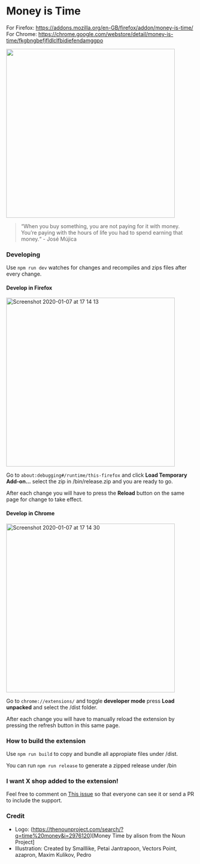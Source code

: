 # Money is Time

For Firefox: https://addons.mozilla.org/en-GB/firefox/addon/money-is-time/
For Chrome: https://chrome.google.com/webstore/detail/money-is-time/fkgbngbefjfldlclfbidiefendamggpo

<img width="450" src="https://user-images.githubusercontent.com/8507571/71910068-80314700-3171-11ea-91a9-52ed5d772282.png"/>

> “When you buy something, you are not paying for it with money. You’re paying with the hours of life you had to spend earning that money.“ - José Mújica

### Developing

Use `npm run dev` watches for changes and recompiles and zips files after every change.

#### Develop in Firefox

<img width="450" alt="Screenshot 2020-01-07 at 17 14 13" src="https://user-images.githubusercontent.com/8507571/71910075-8293a100-3171-11ea-8564-48d5fdad4ea3.png">


Go to `about:debugging#/runtime/this-firefox` and click **Load Temporary Add-on...** select the zip in /bin/release.zip and you are ready to go.

After each change you will have to press the **Reload** button on the same page for change to take effect.

#### Develop in Chrome

<img width="450" alt="Screenshot 2020-01-07 at 17 14 30" src="https://user-images.githubusercontent.com/8507571/71910073-81fb0a80-3171-11ea-8e90-8672261e1676.png">

Go to `chrome://extensions/` and toggle **developer mode** press **Load unpacked** and select the /dist folder.

After each change you will have to manually reload the extension by pressing the refresh button in this same page.

### How to build the extension

Use `npm run build` to copy and bundle all appropiate files under /dist.

You can run `npm run release` to generate a zipped release under /bin

### I want X shop added to the extension!

Feel free to comment on [This issue](https://github.com/vilvadot/money-is-time/issues/1) so that everyone can see it or send a PR to include the support.

### Credit

* Logo: (https://thenounproject.com/search/?q=time%20money&i=2976120)[Money Time by alison from the Noun Project]
* Illustration: Created by Smalllike, Petai Jantrapoon, Vectors Point, azapron, Maxim Kulikov, Pedro
